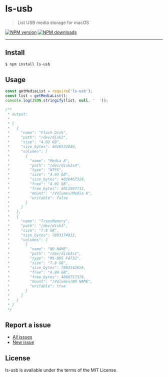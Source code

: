 ls-usb
======

> List USB media storage for macOS


[![NPM version](https://img.shields.io/npm/v/ls-usb.svg)](https://www.npmjs.com/package/ls-usb)
[![NPM downloads](https://img.shields.io/npm/dm/ls-usb.svg)](https://www.npmjs.com/package/ls-usb)

---

## Install

```bash
$ npm install ls-usb
```

## Usage

```javascript
const getMediaList = require('ls-usb');
const list = getMediaList();
console.log(JSON.stringify(list, null, '  '));

/**
 * output:
 *
 * [
 *   {
 *     "name": "Flash Disk",
 *     "path": "/dev/disk2",
 *     "size": "4.03 GB",
 *     "size_bytes": 4026531840,
 *     "volumes": [
 *       {
 *         "name": "Media A",
 *         "path": "/dev/disk2s4",
 *         "type": "NTFS",
 *         "size": "4.03 GB",
 *         "size_bytes": 4026467328,
 *         "free": "4.01 GB",
 *         "free_bytes": 4011507712,
 *         "mount": "/Volumes/Media A",
 *         "writable": false
 *       }
 *     ]
 *   },
 *   {
 *     "name": "TransMemory",
 *     "path": "/dev/disk3",
 *     "size": "7.8 GB",
 *     "size_bytes": 7803174912,
 *     "volumes": [
 *       {
 *         "name": "NO NAME",
 *         "path": "/dev/disk3s1",
 *         "type": "MS-DOS FAT32",
 *         "size": "7.8 GB",
 *         "size_bytes": 7803142656,
 *         "free": "4.89 GB",
 *         "free_bytes": 4886757376,
 *         "mount": "/Volumes/NO NAME",
 *         "writable": true
 *       }
 *     ]
 *   }
 * ]
 */
```

## Report a issue

* [All issues](https://github.com/d-band/ls-usb/issues)
* [New issue](https://github.com/d-band/ls-usb/issues/new)

## License

ls-usb is available under the terms of the MIT License.
